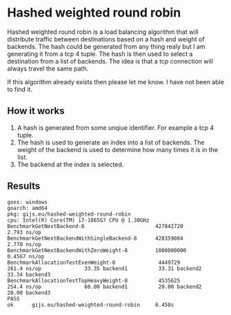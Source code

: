 # Hashed weighted round robin
Hashed weighted round robin is a load balancing algorithm that will distribute traffic between destinations based on a hash and weight of backends.
The hash could be generated from any thing realy but I am generating it from a tcp 4 tuple. The hash is then used to select a destination from a list of backends.
The idea is that a tcp connection will always travel the same path. 

If this algorithm already exists then please let me know. I have not been able to find it.

## How it works
1. A hash is generated from some unqiue identifier. For example a tcp 4 tuple.
2. The hash is used to generate an index into a list of backends. The weight of the backend is used to determine how many times it is in the list.
3. The backend at the index is selected.

## Results
```
goos: windows
goarch: amd64
pkg: gijs.eu/hashed-weighted-round-robin
cpu: Intel(R) Core(TM) i7-1065G7 CPU @ 1.30GHz
BenchmarkGetNextBackend-8                       427842720                2.793 ns/op
BenchmarkGetNextBackendWithSingleBackend-8      428359084                2.770 ns/op
BenchmarkGetNextBackendWithZeroWeight-8         1000000000               0.4567 ns/op
BenchmarkAllocationTestEvenWeight-8              4449729               261.4 ns/op              33.35 backend1          33.31 backend2          33.34 backend3
BenchmarkAllocationTestTopHeavyWeight-8          4535625               254.4 ns/op              60.00 backend1          20.00 backend2          20.00 backend3
PASS
ok      gijs.eu/hashed-weighted-round-robin     6.458s
```
